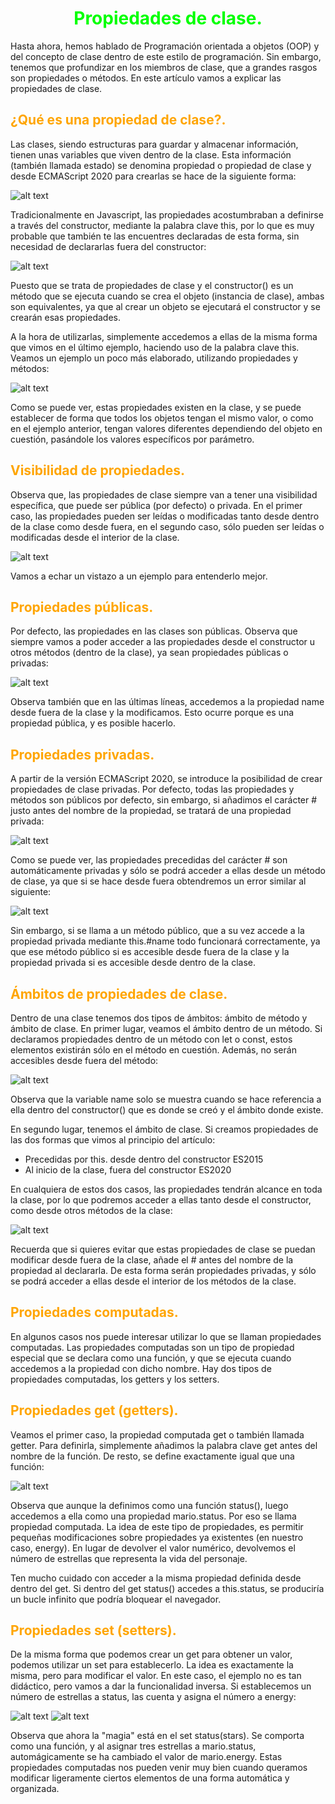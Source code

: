 # <span style="color:lime"><center>Propiedades de clase.</center></span>

Hasta ahora, hemos hablado de Programación orientada a objetos (OOP) y del concepto de clase dentro de este estilo de programación. Sin embargo, tenemos que profundizar en los miembros de clase, que a grandes rasgos son propiedades o métodos. En este artículo vamos a explicar las propiedades de clase.

## <span style="color:orange">¿Qué es una propiedad de clase?.</span>
Las clases, siendo estructuras para guardar y almacenar información, tienen unas variables que viven dentro de la clase. Esta información (también llamada estado) se denomina propiedad o propiedad de clase y desde ECMAScript 2020 para crearlas se hace de la siguiente forma:

![alt text](./imagenes-propiedades-de-clase/image.png)

Tradicionalmente en Javascript, las propiedades acostumbraban a definirse a través del constructor, mediante la palabra clave this, por lo que es muy probable que también te las encuentres declaradas de esta forma, sin necesidad de declararlas fuera del constructor:

![alt text](./imagenes-propiedades-de-clase/image-1.png)

Puesto que se trata de propiedades de clase y el constructor() es un método que se ejecuta cuando se crea el objeto (instancia de clase), ambas son equivalentes, ya que al crear un objeto se ejecutará el constructor y se crearán esas propiedades.

A la hora de utilizarlas, simplemente accedemos a ellas de la misma forma que vimos en el último ejemplo, haciendo uso de la palabra clave this. Veamos un ejemplo un poco más elaborado, utilizando propiedades y métodos:

![alt text](./imagenes-propiedades-de-clase/image-2.png)

Como se puede ver, estas propiedades existen en la clase, y se puede establecer de forma que todos los objetos tengan el mismo valor, o como en el ejemplo anterior, tengan valores diferentes dependiendo del objeto en cuestión, pasándole los valores específicos por parámetro.

## <span style="color:orange">Visibilidad de propiedades.</span>
Observa que, las propiedades de clase siempre van a tener una visibilidad específica, que puede ser pública (por defecto) o privada. En el primer caso, las propiedades pueden ser leídas o modificadas tanto desde dentro de la clase como desde fuera, en el segundo caso, sólo pueden ser leídas o modificadas desde el interior de la clase.

![alt text](./imagenes-propiedades-de-clase/image-3.png)

Vamos a echar un vistazo a un ejemplo para entenderlo mejor.

## <span style="color:orange">Propiedades públicas.</span>
Por defecto, las propiedades en las clases son públicas. Observa que siempre vamos a poder acceder a las propiedades desde el constructor u otros métodos (dentro de la clase), ya sean propiedades públicas o privadas:

![alt text](./imagenes-propiedades-de-clase/image-4.png)

Observa también que en las últimas líneas, accedemos a la propiedad name desde fuera de la clase y la modificamos. Esto ocurre porque es una propiedad pública, y es posible hacerlo.

## <span style="color:orange">Propiedades privadas.</span>
A partir de la versión ECMAScript 2020, se introduce la posibilidad de crear propiedades de clase privadas. Por defecto, todas las propiedades y métodos son públicos por defecto, sin embargo, si añadimos el carácter # justo antes del nombre de la propiedad, se tratará de una propiedad privada:

![alt text](./imagenes-propiedades-de-clase/image-5.png)

Como se puede ver, las propiedades precedidas del carácter # son automáticamente privadas y sólo se podrá acceder a ellas desde un método de clase, ya que si se hace desde fuera obtendremos un error similar al siguiente:

![alt text](./imagenes-propiedades-de-clase/image-6.png)

Sin embargo, si se llama a un método público, que a su vez accede a la propiedad privada mediante this.#name todo funcionará correctamente, ya que ese método público si es accesible desde fuera de la clase y la propiedad privada si es accesible desde dentro de la clase.

## <span style="color:orange">Ámbitos de propiedades de clase.</span>
Dentro de una clase tenemos dos tipos de ámbitos: ámbito de método y ámbito de clase. En primer lugar, veamos el ámbito dentro de un método. Si declaramos propiedades dentro de un método con let o const, estos elementos existirán sólo en el método en cuestión. Además, no serán accesibles desde fuera del método:

![alt text](./imagenes-propiedades-de-clase/image-7.png)

Observa que la variable name solo se muestra cuando se hace referencia a ella dentro del constructor() que es donde se creó y el ámbito donde existe.

En segundo lugar, tenemos el ámbito de clase. Si creamos propiedades de las dos formas que vimos al principio del artículo:

   - Precedidas por this. desde dentro del constructor ES2015
   - Al inicio de la clase, fuera del constructor ES2020
  
En cualquiera de estos dos casos, las propiedades tendrán alcance en toda la clase, por lo que podremos acceder a ellas tanto desde el constructor, como desde otros métodos de la clase:

![alt text](./imagenes-propiedades-de-clase/image-8.png)

Recuerda que si quieres evitar que estas propiedades de clase se puedan modificar desde fuera de la clase, añade el # antes del nombre de la propiedad al declararla. De esta forma serán propiedades privadas, y sólo se podrá acceder a ellas desde el interior de los métodos de la clase.

## <span style="color:orange">Propiedades computadas.</span>
En algunos casos nos puede interesar utilizar lo que se llaman propiedades computadas. Las propiedades computadas son un tipo de propiedad especial que se declara como una función, y que se ejecuta cuando accedemos a la propiedad con dicho nombre. Hay dos tipos de propiedades computadas, los getters y los setters.

## <span style="color:orange">Propiedades get (getters).</span>
Veamos el primer caso, la propiedad computada get o también llamada getter. Para definirla, simplemente añadimos la palabra clave get antes del nombre de la función. De resto, se define exactamente igual que una función:

![alt text](./imagenes-propiedades-de-clase/image-9.png)

Observa que aunque la definimos como una función status(), luego accedemos a ella como una propiedad mario.status. Por eso se llama propiedad computada. La idea de este tipo de propiedades, es permitir pequeñas modificaciones sobre propiedades ya existentes (en nuestro caso, energy). En lugar de devolver el valor numérico, devolvemos el número de estrellas que representa la vida del personaje.

Ten mucho cuidado con acceder a la misma propiedad definida desde dentro del get. Si dentro del get status() accedes a this.status, se produciría un bucle infinito que podría bloquear el navegador.

## <span style="color:orange">Propiedades set (setters).</span>
De la misma forma que podemos crear un get para obtener un valor, podemos utilizar un set para establecerlo. La idea es exactamente la misma, pero para modificar el valor. En este caso, el ejemplo no es tan didáctico, pero vamos a dar la funcionalidad inversa. Si establecemos un número de estrellas a status, las cuenta y asigna el número a energy:

![alt text](./imagenes-propiedades-de-clase/image-10.png)
![alt text](./imagenes-propiedades-de-clase/image-11.png)

Observa que ahora la "magia" está en el set status(stars). Se comporta como una función, y al asignar tres estrellas a mario.status, automágicamente se ha cambiado el valor de mario.energy. Estas propiedades computadas nos pueden venir muy bien cuando queramos modificar ligeramente ciertos elementos de una forma automática y organizada.